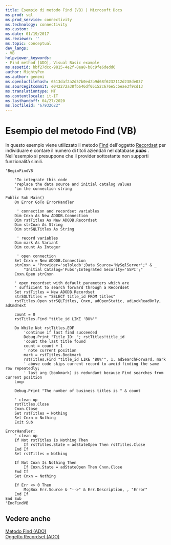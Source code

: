 ```yaml
---
title: Esempio di metodo Find (VB) | Microsoft Docs
ms.prod: sql
ms.prod_service: connectivity
ms.technology: connectivity
ms.custom: ''
ms.date: 01/19/2017
ms.reviewer: ''
ms.topic: conceptual
dev_langs:
- VB
helpviewer_keywords:
- Find method [ADO], Visual Basic example
ms.assetid: bbf27dcc-9815-4e2f-8ea8-b8c9fe6dedd6
author: MightyPen
ms.author: genemi
ms.openlocfilehash: 6513daf2a2d57b0ed2b9d68f6232112d238de037
ms.sourcegitcommit: e042272a38fb646df05152c676e5cbeae3f9cd13
ms.translationtype: MT
ms.contentlocale: it-IT
ms.lasthandoff: 04/27/2020
ms.locfileid: "67932622"
---
```

# <a name="find-method-example-vb"></a>Esempio del metodo Find (VB)
In questo esempio viene utilizzato il metodo [Find](../../../ado/reference/ado-api/find-method-ado.md) dell'oggetto [Recordset](../../../ado/reference/ado-api/recordset-object-ado.md) per individuare e contare il numero di titoli aziendali nel database ***pubs*** . Nell'esempio si presuppone che il provider sottostante non supporti funzionalità simili.  
  
```  
'BeginFindVB  
  
    'To integrate this code  
    'replace the data source and initial catalog values  
    'in the connection string  
  
Public Sub Main()  
    On Error GoTo ErrorHandler  
  
     ' connection and recordset variables  
    Dim Cnxn As New ADODB.Connection  
    Dim rstTitles As New ADODB.Recordset  
    Dim strCnxn As String  
    Dim strSQLTitles As String  
  
     ' record variables  
    Dim mark As Variant  
    Dim count As Integer  
  
     ' open connection  
    Set Cnxn = New ADODB.Connection  
    strCnxn = "Provider='sqloledb';Data Source='MySqlServer';" & _  
        "Initial Catalog='Pubs';Integrated Security='SSPI';"  
    Cnxn.Open strCnxn  
  
    ' open recordset with default parameters which are  
    ' sufficient to search forward through a Recordset  
    Set rstTitles = New ADODB.Recordset  
    strSQLTitles = "SELECT title_id FROM titles"  
    rstTitles.Open strSQLTitles, Cnxn, adOpenStatic, adLockReadOnly, adCmdText  
  
    count = 0  
    rstTitles.Find "title_id LIKE 'BU%'"  
  
    Do While Not rstTitles.EOF  
        'continue if last find succeeded  
        Debug.Print "Title ID: "; rstTitles!title_id  
        'count the last title found  
        count = count + 1  
        ' note current position  
        mark = rstTitles.Bookmark  
        rstTitles.Find "title_id LIKE 'BU%'", 1, adSearchForward, mark  
        ' above code skips current record to avoid finding the same row repeatedly;  
        ' last arg (bookmark) is redundant because Find searches from current position  
    Loop  
  
    Debug.Print "The number of business titles is " & count  
  
    ' clean up  
    rstTitles.Close  
    Cnxn.Close  
    Set rstTitles = Nothing  
    Set Cnxn = Nothing  
    Exit Sub  
  
ErrorHandler:  
    ' clean up  
    If Not rstTitles Is Nothing Then  
        If rstTitles.State = adStateOpen Then rstTitles.Close  
    End If  
    Set rstTitles = Nothing  
  
    If Not Cnxn Is Nothing Then  
        If Cnxn.State = adStateOpen Then Cnxn.Close  
    End If  
    Set Cnxn = Nothing  
  
    If Err <> 0 Then  
        MsgBox Err.Source & "-->" & Err.Description, , "Error"  
    End If  
End Sub  
'EndFindVB  
```  
  
## <a name="see-also"></a>Vedere anche  
 [Metodo Find (ADO)](../../../ado/reference/ado-api/find-method-ado.md)   
 [Oggetto Recordset (ADO)](../../../ado/reference/ado-api/recordset-object-ado.md)
